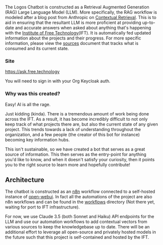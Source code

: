 The Logos Chatbot is constructed as a Retrieval Augmented Generation (RAG) Large Language Model (LLM). More specifically, the RAG workflow is modeled after a blog post from Anthropic on [Contextual Retrieval](https://www.anthropic.com/news/contextual-retrieval).  This is to aid in ensuring that the resultant LLM is more proficient at providing up-to-date and accurate answers when asked about anything that's happening with the [Institute of Free Technology](https://free.technology)(IFT). It is automatically fed updated information about the projects and their progress. For more specific information, please view the [sources](sources.md) document that tracks what is consumed and its current state. 

### Site
https://ask.free.technology

You will need to sign in with your Org Keycloak auth.

### Why was this created?
Easy! AI is all the rage. 

Just kidding (kinda). There is a tremendous amount of work being done across the IFT. As a result, it has become incredibly difficult to not only  keep track of what projects there are, but also the current state of any given project. This trends towards a lack of understanding throughout the organization, and a few people (the creator of this bot for instance) becoming key information hubs. 

This isn't sustainable, so we have created a bot that serves as a great source of information. This then serves as the entry-point for anything you'd like to know, and when it doesn't satisfy your curiosity, then it points you to the right source to learn more and hopefully contribute!

## Architecture
The chatbot is constructed as an [n8n](https://n8n.io) workflow connected to a self-hosted instance of [open-webui](https://github.com/open-webui/open-webui). In fact all the automations of the project are also n8n workflows and can be found in the [workflows](./workflows) directory (Not there yet, waiting for port to IFT infrastructure). 

For now, we use Claude 3.5 (both Sonnet and Haiku) API endpoints for the LLM and use our automation workflows to add contextual vectors from various sources to keep the knowledgebase up to date. There will be an additional effort to leverage all open-source and privately hosted models in the future such that this project is self-contained and hosted by the IFT. 
